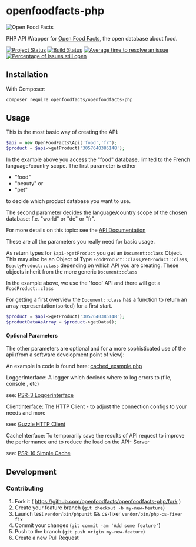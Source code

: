 # openfoodfacts-php
![Open Food Facts](https://static.openfoodfacts.org/images/misc/openfoodfacts-logo-en-178x150.png)

PHP API Wrapper for [Open Food Facts](https://openfoodfacts.org/), the open database about food.

[![Project Status](http://opensource.box.com/badges/active.svg)](http://opensource.box.com/badges)
[![Build Status](https://travis-ci.org/openfoodfacts/openfoodfacts-php.svg?branch=master)](https://travis-ci.org/openfoodfacts/openfoodfacts-php)
[![Average time to resolve an issue](https://isitmaintained.com/badge/resolution/openfoodfacts/openfoodfacts-php.svg)](https://isitmaintained.com/project/openfoodfacts/openfoodfacts-php "Average time to resolve an issue")
[![Percentage of issues still open](https://isitmaintained.com/badge/open/openfoodfacts/openfoodfacts-php.svg)](https://isitmaintained.com/project/openfoodfacts/openfoodfacts-php "Percentage of issues still open")

## Installation

With Composer:

```bash
composer require openfoodfacts/openfoodfacts-php
```

## Usage
This is the most basic way of creating the API:
```php
$api = new OpenFoodFacts\Api('food','fr');
$product = $api->getProduct('3057640385148');
```
In the example above you access the "food" database, limited to the French language/country scope. 
The first parameter is either 
 - "food"
 - "beauty" or 
 - "pet"
 
to decide which product database you want to use.

The second parameter decides the language/country scope of the chosen database: f.e. "world" or "de" or "fr". 

For more details on this topic: see the [API Documentation](https://en.wiki.openfoodfacts.org/API/Read#Countries_and_Language_of_the_Response)

These are all the parameters you really need for basic usage.

As return types for ```$api->getProduct``` you get an ```Document::class``` Object. 
This may also be an Object of Type  ```FoodProduct::class```,```PetProduct::class```, ```BeautyProduct::class``` depending on which API you are creating.
These objects inherit from the more generic ```Document::class```

In the example above, we use the 'food' API and there will get a ```FoodProduct::class```

For getting a first overview the ```Document::class``` has a function to return an array representation(sorted) for a first start. 
```php
$product = $api->getProduct('3057640385148');
$productDataAsArray = $product->getData();
```


#### Optional Parameters
The other parameters are optional and for a more sophisticated use of the api (from a software development point of view):

An example in code is found here: [cached_example.php](examples/01-basic_api_usage/cached_example.php)

LoggerInterface: A logger which decieds where to log errors to (file, console , etc) 

see: [PSR-3 Loggerinterface](https://www.php-fig.org/psr/psr-3/)

ClientInterface: The HTTP Client - to adjust the connection configs to your needs and more 

see: [Guzzle HTTP Client](https://packagist.org/packages/guzzlehttp/guzzle)

CacheInterface: To temporarily save the results of API request to improve the performance and to reduce the load on the API- Server 

see: [PSR-16 Simple Cache](https://www.php-fig.org/psr/psr-16/)

## Development

### Contributing

1. Fork it ( https://github.com/openfoodfacts/openfoodfacts-php/fork )
2. Create your feature branch (`git checkout -b my-new-feature`)
3. Launch test `vendor/bin/phpunit` && cs-fixer `vendor/bin/php-cs-fixer fix`
4. Commit your changes (`git commit -am 'Add some feature'`)
5. Push to the branch (`git push origin my-new-feature`)
6. Create a new Pull Request
